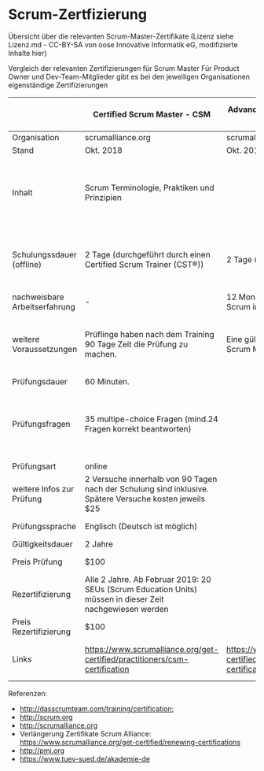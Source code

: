# Scrum-Zertfizierung
Übersicht über die relevanten Scrum-Master-Zertifikate
(Lizenz siehe Lizenz.md - CC-BY-SA von oose Innovative Informatik eG, modifizierte Inhalte hier)


Vergleich der relevanten Zertifizierungen für Scrum Master
Für Product Owner und Dev-Team-Mitglieder gibt es bei den jeweiligen Organisationen eigenständige Zertifizierungen

|                               | Certified Scrum Master - CSM                                                                                                | Advanced Certified Scrum Master - A-CSM                                    | Certified Scrum Professional - CSP                                                                                                                      | Professional Scrum Master I                                                                                                   | Professional Scrum Master II                                                                   | PMI Agile Certified Practitioner (PMI-ACP)                                                                                                                                                                   | SCRUM Foundation Zertifikat                                                               | SCRUM Master Zertifikat                                                                                                                                                   |
|-------------------------------|-----------------------------------------------------------------------------------------------------------------------------|----------------------------------------------------------------------------|---------------------------------------------------------------------------------------------------------------------------------------------------------|-------------------------------------------------------------------------------------------------------------------------------|------------------------------------------------------------------------------------------------|--------------------------------------------------------------------------------------------------------------------------------------------------------------------------------------------------------------|-------------------------------------------------------------------------------------------|---------------------------------------------------------------------------------------------------------------------------------------------------------------------------|
| Organisation                  | scrumalliance.org                                                                                                           | scrumalliance.org                                                          | scrumalliance.org                                                                                                                                       | scrum.org                                                                                                                     | scrum.org                                                                                      | pmi.org                                                                                                                                                                                                      | tuev-sued.de                                                                              | tuev-sued.de                                                                                                                                                              |
| Stand                         | Okt. 2018                                                                                                                   | Okt. 2018                                                                  | Okt. 2018                                                                                                                                               | Okt. 2018                                                                                                                          | Okt. 2018                                                                                 | Okt. 2018                                                                                                                                                                                                    | Okt. 2018                                                                                 | Okt. 2018                                                                                                                                                                 |
| Inhalt                        | Scrum Terminologie, Praktiken und Prinzipien                                                                                |                                                                            | Vertiefendes Scrum Wissen und Können über den Scrum Guide hinaus                                                                                        | Verständnis des allgemeinen Scrum Wissens und des Scrum Guide                                                                 | Vertiefendes Scrum Wissen und Können über den Scrum Guide hinaus                               | Generelles Wissen zu Agilität, Methoden wie Scrum, Lean, Kanban, Extreme Programming (XP), Test Driven Developement (TDD) und Wissen zu klassischem Projektmanagement                                        | Grundlagen des agilen Projektmanagements und des Scrum-Rahmenwerks                        | Einführen von Scrum im Unternehmen, Aufgaben des Scrum Masters, Techniken für das tägliche Arbeiten, Bewerten der Agilität, Kommunikation, Große und verteilte Projekte   |
| Schulungssdauer (offline)     | 2  Tage (durchgeführt durch einen Certified Scrum Trainer (CST®))                                                           | 2 Tage (alternativ: online)                                                | ?                                                                                                                                                       | 2 Tage wird empfohlen. Ist aber nicht Pflicht.                                                                                | 2 Tage Kurs wird empfohlen von scrum.org (kein muss)                                           | 3 Tage (= 21 Stunden)                                                                                                                                                                                        | Empfohlen: zweitägiges Training bei einem zugelassenen Trainingsinstitut (keine Pflicht)  | SCRUM Master Schulung bei einem zugelassenen Trainingsanbieter.                                                                                                           |
| nachweisbare Arbeitserfahrung | -                                                                                                                           | 12 Monate Arbeitserfahrung mit Scrum innerhalb der letzten 5 Jahre         | 24 Monate Arbeitserfahrung mit Scrum innerhalb der letzten 5 Jahre                                                                                      | -                                                                                                                             | -                                                                                              |                                                                                                                                                                                                              | -                                                                                         |                                                                                                                                                                           |
| weitere Voraussetzungen       | Prüflinge haben nach dem Training 90 Tage Zeit die Prüfung zu machen.                                                       | Eine gültige Advanced Certified Scrum Master-Zertifizierung.               | Eine gültige Advanced Certified Scrum Master-Zertifizierung.                                                                                            | -                                                                                                                             | Professional Scrum Master I muss bestanden sein                                                | Ein Audit-Prozess muss durchlaufen werden (mind. 2000 Projektstunden in den letzten 5 Jahren + mind. 1500 Stunden agile Projektstunden in den letzten 3 Jahren                                               | -                                                                                         | SCRUM - Foundation Zertifikat muss bestanden sein                                                                                                                         |
| Prüfungsdauer                 | 60 Minuten.                                                                                                                 |                                                                            | 3 Stunden                                                                                                                                               | 60 Minuten.                                                                                                                   | 90 Minuten                                                                                     | 3 Stunden                                                                                                                                                                                                    | 45 Minuten                                                                                | 60 Minuten                                                                                                                                                                |
| Prüfungsfragen                | 35 multipe-choice Fragen (mind.24 Fragen korrekt beantworten)                                                               |                                                                            | 150 Fragen                                                                                                                                              | 80 multipe-choice Fragen und mehrfach Antworten möglich und Falsch/Richtig                                                    | multipe-choice Fragen + Aufsatz                                                                | 120-multiple-choice Fragen   (davon 20 Vor-Test-Fragen, 100 Prüfungsfragen)                                                                                                                                  | Multiple Choise 30 Fragen (mind. 20 müssen korrekt beantwortet werden)                    | Multiple Choise. 40 Fragen (mind. 27 müssen korrekt beantwortet werden)                                                                                                   |
| Prüfungsart                   | online                                                                                                                      |                                                                            | online                                                                                                                                                  |                                                                                                                               |                                                                                                | online (offline möglich)                                                                                                                                                                                     |                                                                                           |                                                                                                                                                                           |
| weitere Infos zur Prüfung     | 2 Versuche innerhalb von 90 Tagen nach der Schulung sind inklusive. Spätere Versuche kosten jeweils $25                     |                                                                            | -                                                                                                                                                       |                                                                                                                               |                                                                                                | 3 Versuche inklusive (innerhalb von 1 Jahr)                                                                                                                                                                  |                                                                                           |                                                                                                                                                                           |
| Prüfungssprache               | Englisch (Deutsch ist möglich)                                                                                              |                                                                            |                                                                                                                                                         | Englisch                                                                                                                      | Englisch                                                                                       | englisch, arabisch, japanisch, koreanisch, portugisisch, spanisch                                                                                                                                            |                                                                                           |                                                                                                                                                                           |
| Gültigkeitsdauer              | 2 Jahre                                                                                                                     |                                                                            | 2 Jahre                                                                                                                                                 | -                                                                                                                             | -                                                                                              | 3 Jahre                                                                                                                                                                                                      | -                                                                                         | -                                                                                                                                                                         |
| Preis Prüfung                 | $100                                                                                                                        |                                                                            | bei Zustimmung des Antrags nochmal $150                                                                                                                 | $150                                                                                                                          | $250                                                                                           | PMI Mitglieder: €365. Nicht-PMI Mitglieder: €365                                                                                                                                                             | 210 € (netto) / 249,90 € (inkl. 19% MwSt.)                                                | 229 € (netto) / 272,51 € (inkl. 19% MwSt.)                                                                                                                                |
| Rezertifizierung              | Alle 2 Jahre. Ab Februar 2019: 20 SEUs (Scrum Education Units) müssen in dieser Zeit nachgewiesen werden                    |                                                                            | Alle zwei Jahre. 40 SEUs (Scrum Education Units) müssen in dieser Zeit nachgewiesen werden.                                                             | -                                                                                                                             | -                                                                                              | Innerhalb von 3 Jahren müssen für PMI-ACP 30 PDUs (professional development units) in agilen Themen gesammelt werden.                                                                                        |  -                                                                                        | -                                                                                                                                                                         |
| Preis Rezertifizierung        | $100                                                                                                                        |                                                                            | $250                                                                                                                                                    | -                                                                                                                             | -                                                                                              | Registrierte User: $60. Nicht Registrierte User: $150                                                                                                                                                        |  -                                                                                        | -                                                                                                                                                                         |
| Links                         | https://www.scrumalliance.org/get-certified/practitioners/csm-certification                                                 | https://www.scrumalliance.org/get-certified/advanced/a-csm-certification   | https://www.scrumalliance.org/get-certified/practitioners/csp-certification                                                                             |                                                                                                                               |                                                                                                | https://www.pmi.org/certifications/types/agile-acp/exam-prep                                                                                                                                                 | https://www.tuev-sued.de/akademie-de/examination-institute/portfolio/scrum/6121138        | https://www.tuev-sued.de/akademie-de/examination-institute/portfolio/scrum/6121139                                                                                        |

Referenzen:
* http://dasscrumteam.com/training/certification; 
* http://scrum.org 
* http://scrumalliance.org
* Verlängerung Zertifikate Scrum Alliance: https://www.scrumalliance.org/get-certified/renewing-certifications
* http://pmi.org
* https://www.tuev-sued.de/akademie-de

